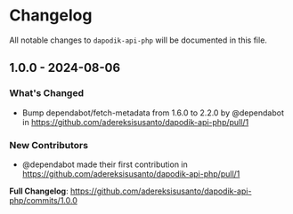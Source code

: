 # Changelog

All notable changes to `dapodik-api-php` will be documented in this file.

## 1.0.0 - 2024-08-06

### What's Changed

* Bump dependabot/fetch-metadata from 1.6.0 to 2.2.0 by @dependabot in https://github.com/adereksisusanto/dapodik-api-php/pull/1

### New Contributors

* @dependabot made their first contribution in https://github.com/adereksisusanto/dapodik-api-php/pull/1

**Full Changelog**: https://github.com/adereksisusanto/dapodik-api-php/commits/1.0.0
